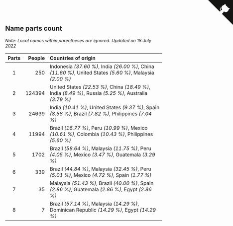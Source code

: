 ## Name parts count

*Note: Local names within parentheses are ignored.*
*Updated on 18 July 2022*

| Parts | People | Countries of origin |
| :--: | ---: | :--- |
| 1 | 250 | Indonesia *(37.60 %)*, India *(26.00 %)*, China *(11.60 %)*, United States *(5.60 %)*, Malaysia *(2.00 %)* |
| 2 | 124394 | United States *(22.53 %)*, China *(18.49 %)*, India *(8.49 %)*, Russia *(5.25 %)*, Australia *(3.79 %)* |
| 3 | 24639 | India *(10.41 %)*, United States *(9.37 %)*, Spain *(8.58 %)*, Brazil *(7.82 %)*, Philippines *(7.04 %)* |
| 4 | 11994 | Brazil *(16.77 %)*, Peru *(10.99 %)*, Mexico *(10.61 %)*, Colombia *(10.43 %)*, Philippines *(5.60 %)* |
| 5 | 1702 | Brazil *(58.64 %)*, Malaysia *(11.75 %)*, Peru *(4.05 %)*, Mexico *(3.47 %)*, Guatemala *(3.29 %)* |
| 6 | 339 | Brazil *(44.84 %)*, Malaysia *(32.45 %)*, Peru *(5.01 %)*, Mexico *(4.72 %)*, Spain *(1.77 %)* |
| 7 | 35 | Malaysia *(51.43 %)*, Brazil *(40.00 %)*, Spain *(2.86 %)*, Guatemala *(2.86 %)*, Egypt *(2.86 %)* |
| 8 | 7 | Brazil *(57.14 %)*, Malaysia *(14.29 %)*, Dominican Republic *(14.29 %)*, Egypt *(14.29 %)* |


<a href="https://github.com/jonatanklosko/wca_statistics" class="github-corner" aria-label="View source on Github"><svg width="80" height="80" viewBox="0 0 250 250" style="fill:#151513; color:#fff; position: absolute; top: 0; border: 0; right: 0;" aria-hidden="true"><path d="M0,0 L115,115 L130,115 L142,142 L250,250 L250,0 Z"></path><path d="M128.3,109.0 C113.8,99.7 119.0,89.6 119.0,89.6 C122.0,82.7 120.5,78.6 120.5,78.6 C119.2,72.0 123.4,76.3 123.4,76.3 C127.3,80.9 125.5,87.3 125.5,87.3 C122.9,97.6 130.6,101.9 134.4,103.2" fill="currentColor" style="transform-origin: 130px 106px;" class="octo-arm"></path><path d="M115.0,115.0 C114.9,115.1 118.7,116.5 119.8,115.4 L133.7,101.6 C136.9,99.2 139.9,98.4 142.2,98.6 C133.8,88.0 127.5,74.4 143.8,58.0 C148.5,53.4 154.0,51.2 159.7,51.0 C160.3,49.4 163.2,43.6 171.4,40.1 C171.4,40.1 176.1,42.5 178.8,56.2 C183.1,58.6 187.2,61.8 190.9,65.4 C194.5,69.0 197.7,73.2 200.1,77.6 C213.8,80.2 216.3,84.9 216.3,84.9 C212.7,93.1 206.9,96.0 205.4,96.6 C205.1,102.4 203.0,107.8 198.3,112.5 C181.9,128.9 168.3,122.5 157.7,114.1 C157.9,116.9 156.7,120.9 152.7,124.9 L141.0,136.5 C139.8,137.7 141.6,141.9 141.8,141.8 Z" fill="currentColor" class="octo-body"></path></svg></a><style>.github-corner:hover .octo-arm{animation:octocat-wave 560ms ease-in-out}@keyframes octocat-wave{0%,100%{transform:rotate(0)}20%,60%{transform:rotate(-25deg)}40%,80%{transform:rotate(10deg)}}@media (max-width:500px){.github-corner:hover .octo-arm{animation:none}.github-corner .octo-arm{animation:octocat-wave 560ms ease-in-out}}</style>
